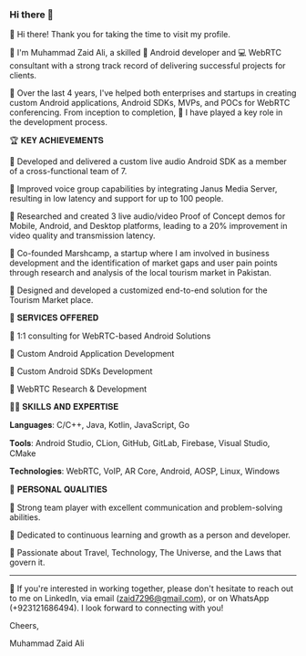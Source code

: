 ### Hi there 👋

👋 Hi there! Thank you for taking the time to visit my profile.

🔸 I'm Muhammad Zaid Ali, a skilled 📱 Android developer and 💻 WebRTC consultant with a strong track record of delivering successful projects for clients.

🔸 Over the last 4 years, I've helped both enterprises and startups in creating custom Android applications, Android SDKs, MVPs, and POCs for WebRTC conferencing. From inception to completion, 🚀 I have played a key role in the development process.

🏆 𝐊𝐄𝐘 𝐀𝐂𝐇𝐈𝐄𝐕𝐄𝐌𝐄𝐍𝐓𝐒

🔹 Developed and delivered a custom live audio Android SDK as a member of a cross-functional team of 7.

🔹 Improved voice group capabilities by integrating Janus Media Server, resulting in low latency and support for up to 100 people.

🔹 Researched and created 3 live audio/video Proof of Concept demos for Mobile, Android, and Desktop platforms, leading to a 20% improvement in video quality and transmission latency.

🔹 Co-founded Marshcamp, a startup where I am involved in business development and the identification of market gaps and user pain points through research and analysis of the local tourism market in Pakistan.

🔹 Designed and developed a customized end-to-end solution for the Tourism Market place.

🚀 𝐒𝐄𝐑𝐕𝐈𝐂𝐄𝐒 𝐎𝐅𝐅𝐄𝐑𝐄𝐃

🔹 1:1 consulting for WebRTC-based Android Solutions

🔹 Custom Android Application Development

🔹 Custom Android SDKs Development

🔹 WebRTC Research & Development

🧑‍💼 𝐒𝐊𝐈𝐋𝐋𝐒 𝐀𝐍𝐃 𝐄𝐗𝐏𝐄𝐑𝐓𝐈𝐒𝐄

  𝐋𝐚𝐧𝐠𝐮𝐚𝐠𝐞𝐬: C/C++, Java, Kotlin, JavaScript, Go
  
  𝐓𝐨𝐨𝐥𝐬: Android Studio, CLion, GitHub, GitLab, Firebase, Visual Studio, CMake
  
  𝐓𝐞𝐜𝐡𝐧𝐨𝐥𝐨𝐠𝐢𝐞𝐬: WebRTC, VoIP, AR Core, Android, AOSP, Linux, Windows

🤝 𝐏𝐄𝐑𝐒𝐎𝐍𝐀𝐋 𝐐𝐔𝐀𝐋𝐈𝐓𝐈𝐄𝐒

🔹 Strong team player with excellent communication and problem-solving abilities.

🔹 Dedicated to continuous learning and growth as a person and developer.

🔹 Passionate about Travel, Technology, The Universe, and the Laws that govern it.

---------------------------

💌 If you're interested in working together, please don't hesitate to reach out to me on LinkedIn, via email (zaid7296@gmail.com), or on WhatsApp (+923121686494). I look forward to connecting with you!

Cheers,

Muhammad Zaid Ali


<!--
**Mian-Zaid/Mian-Zaid** is a ✨ _special_ ✨ repository because its `README.md` (this file) appears on your GitHub profile.

Here are some ideas to get you started:

- 🔭 I’m currently working on ...
- 🌱 I’m currently learning ...
- 👯 I’m looking to collaborate on ...
- 🤔 I’m looking for help with ...
- 💬 Ask me about ...
- 📫 How to reach me: ...
- 😄 Pronouns: ...
- ⚡ Fun fact: ...
-->
